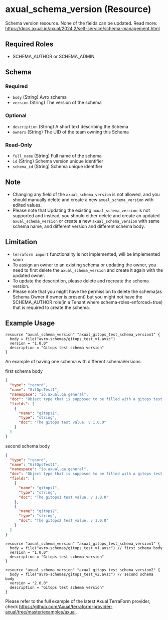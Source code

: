 # axual_schema_version (Resource)

Schema version resource. None of the fields can be updated. Read more: https://docs.axual.io/axual/2024.2/self-service/schema-management.html

## Required Roles
- SCHEMA_AUTHOR or SCHEMA_ADMIN

<!-- schema generated by tfplugindocs -->
## Schema

### Required

- `body` (String) Avro schema
- `version` (String) The version of the schema

### Optional

- `description` (String) A short text describing the Schema
- `owners` (String) The UID of the team owning this Schema

### Read-Only

- `full_name` (String) Full name of the schema
- `id` (String) Schema version unique identifier
- `schema_id` (String) Schema unique identifier

## Note
- Changing any field of the `axual_schema_version` is not allowed, and you should manually delete and create a new `axual_schema_version` with edited values.
- Please note that Updating the existing `axual_schema_version` is not supported and instead, you should either delete and create an updated `axual_schema_version` or create a new `axual_schema_version` with same schema name, and different version and different schema body.

## Limitation
- `terraform import` functionality is not implemented, will be implemented soon
- To assign an owner to an existing schema or updating the owner, you need to first delete the `axual_schema_version` and create it again with the updated owner.
- To update the description, please delete and recreate the schema version.
- Please note that you might have the permission to delete the schema(as Schema Owner if owner is present) but you might not have the SCHEMA_AUTHOR role(in a Tenant where schema-roles-enforced=true) that is required to create the schema.

## Example Usage

```hcl
resource "axual_schema_version" "axual_gitops_test_schema_version1" {
  body = file("avro-schemas/gitops_test_v1.avsc")
  version = "1.0.0"
  description = "Gitops test schema version"
}
```
An example of having one schema with different schemaVersions:

first schema body

```json
{
  "type": "record",
  "name": "GitOpsTest1",
  "namespace": "io.axual.qa.general",
  "doc": "Object type that is supposed to be filled with a gitops test value. This should be used when the Key is irrelevant.",
  "fields": [
    {
      "name": "gitops1",
      "type": "string",
      "doc": "The gitops test value. v 1.0.0"
    }
  ]
}
```

second schema body

```json
{
  "type": "record",
  "name": "GitOpsTest1",
  "namespace": "io.axual.qa.general",
  "doc": "Object type that is supposed to be filled with a gitops test value. This should be used when the Key is irrelevant.",
  "fields": [
    {
      "name": "gitops1",
      "type": "string",
      "doc": "The gitops1 test value. v 1.0.0"
    },
    {
      "name": "gitops2",
      "type": "string",
      "doc": "The gitops2 test value. v 1.0.0"
    }
  ]
}
```
```hcl
resource "axual_schema_version" "axual_gitops_test_schema_version1" {
  body = file("avro-schemas/gitops_test_v1.avsc") // first schema body
  version = "1.0.0"
  description = "Gitops test schema version"
}

resource "axual_schema_version" "axual_gitops_test_schema_version2" {
  body = file("avro-schemas/gitops_test_v2.avsc") // second schema body
  version = "2.0.0"
  description = "Gitops test schema version"
}
```

Please refer to the full example of the latest Axual TerraForm provider, check https://github.com/Axual/terraform-provider-axual/tree/master/examples/axual.